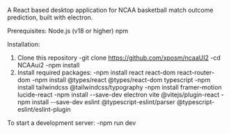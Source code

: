 A React based desktop application for NCAA basketball match outcome prediction, built with electron.

Prerequisites:
Node.js (v18 or higher)
npm

Installation:
1. Clone this repository
    -git clone https://github.com/xposm/ncaaUI2
    -cd NCAAui2
    -npm install
2. Install required packages:
    -npm install react react-dom react-router-dom
    -npm install @types/react @types/react-dom typescript
    -npm install tailwindcss @tailwindcss/typography
    -npm install framer-motion lucide-react
    -npm install --save-dev electron vite @vitejs/plugin-react
    -npm install --save-dev eslint @typescript-eslint/parser @typescript-eslint/eslint-plugin
    
To start a development server:
  -npm run dev